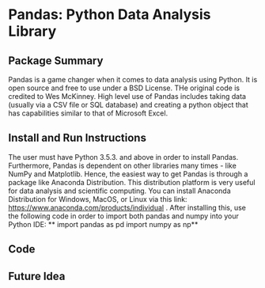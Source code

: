 # Pandas: Python Data Analysis Library
## Package Summary 
  Pandas is a game changer when it comes to data analysis using Python. It is open source and free to use under a BSD License. THe original code is credited to Wes McKinney. High level use of Pandas includes taking data (usually via a CSV file or SQL database) and creating a python object that has capabilities similar to that of Microsoft Excel. 

## Install and Run Instructions
  The user must have Python 3.5.3. and above in order to install Pandas. Furthermore, Pandas is dependent on other libraries many times - like NumPy and Matplotlib. Hence, the easiest way to get Pandas is through a package like Anaconda Distribution. This distribution platform is very useful for data analysis and scientific computing. You can install Anaconda Distribution for Windows, MacOS, or Linux via this link: https://www.anaconda.com/products/individual . After installing this, use the following code in order to import both pandas and numpy into your Python IDE: 
           **     import pandas as pd 
                import numpy as np**

## Code 

## Future Idea
